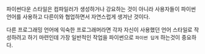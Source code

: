 파이썬다운 스타일은 컴파일러가 생성하거나 강요하는 것이 아니라 사용자들이 파이썬 언어를 사용하고 다른이와 협업하면서 자연스럽게 생겨난 것이다.

다른 프로그래밍 언어에 익숙한 프로그래머라면 각자 자신이 사용했던 언어 스타일로 작성하려고 하기 마련인데 가장 일반적인 작업을 파이썬으로 `파이썬 답게` 하는것이 중요하다.